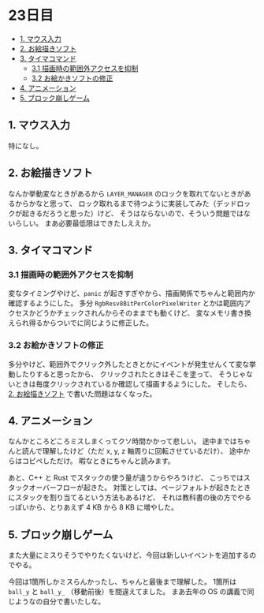 # 23日目

<!-- mtoc-start -->

- [1. マウス入力](#1-マウス入力)
- [2. お絵描きソフト](#2-お絵描きソフト)
- [3. タイマコマンド](#3-タイマコマンド)
  - [3.1 描画時の範囲外アクセスを抑制](#31-描画時の範囲外アクセスを抑制)
  - [3.2 お絵かきソフトの修正](#32-お絵かきソフトの修正)
- [4. アニメーション](#4-アニメーション)
- [5. ブロック崩しゲーム](#5-ブロック崩しゲーム)

<!-- mtoc-end -->

## 1. マウス入力

特になし。

## 2. お絵描きソフト

なんか挙動変なときがあるから `LAYER_MANAGER` のロックを取れてないときがあるからかなと思って、
ロック取れるまで待つように実装してみた（デッドロックが起きるだろうと思った）けど、
そうはならないので、そういう問題ではないらしい。
まあ必要最低限はできたしええか。

## 3. タイマコマンド

### 3.1 描画時の範囲外アクセスを抑制

変なタイミングやけど、`panic` が起きすぎやから、描画関係でちゃんと範囲内か確認するようにした。
多分 `RgbResv8BitPerColorPixelWriter` とかは範囲内アクセスかどうかチェックされんからそのままでも動くけど、
変なメモリ書き換えられ得るからついでに同じように修正した。

### 3.2 お絵かきソフトの修正

多分やけど、範囲外でクリック外したときとかにイベントが発生せんくて変な挙動したりすると思ったから、
クリックされたときはそこを塗って、
そうじゃないときは毎度クリックされているか確認して描画するようにした。
そしたら、[2. お絵描きソフト](#2-お絵描きソフト) で書いた問題はなくなった。

## 4. アニメーション

なんかところどころミスしまくってクソ時間かかって悲しい。
途中まではちゃんと読んで理解したけど（ただ x, y, z 軸周りに回転させているだけ）、
途中からはコピペしただけ。
暇なときにちゃんと読みます。

あと、C++ と Rust でスタックの使う量が違うからやろうけど、
こっちではスタックオーバーフローが起きた。
対策としては、ページフォルトが起きたときにスタックを割り当てるという方法もあるけど、
それは教科書の後の方でやるっぽいから、とりあえず 4 KB から 8 KB に増やした。

## 5. ブロック崩しゲーム

また大量にミスりそうでやりたくないけど、今回は新しいイベントを追加するのでやる。

今回は1箇所しかミスらんかったし、ちゃんと最後まで理解した。
1箇所は `ball_y` と `ball_y_` （移動前後）を間違えてました。
まあ去年の OS の講義で同じようなの自分で書いたしな。
